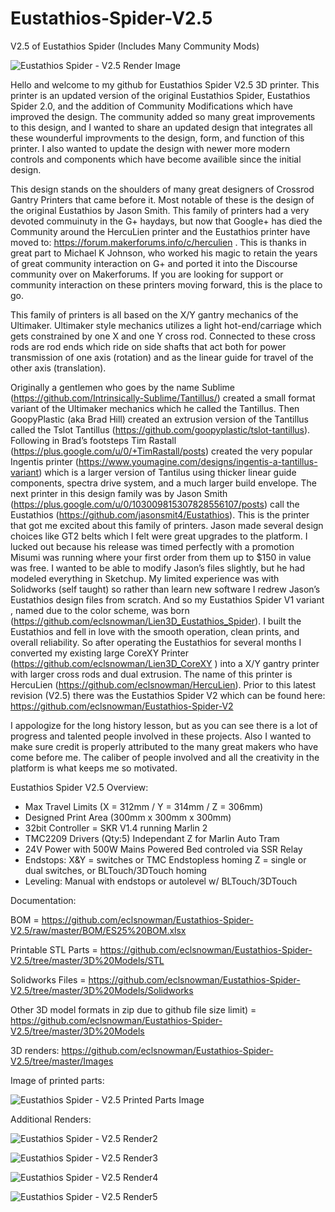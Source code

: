# Eustathios-Spider-V2.5
V2.5 of Eustathios Spider (Includes Many Community Mods)

![Eustathios Spider - V2.5 Render Image](https://github.com/eclsnowman/Eustathios-Spider-V2.5/raw/master/Images/Front%20Right.png)

Hello and welcome to my github for Eustathios Spider V2.5 3D printer. This printer is an updated version of the original Eustathios Spider, Eustathios Spider 2.0, and the addition of Community Modifications which have improved the design. The community added so many great improvements to this design, and I wanted to share an updated design that integrates all these wounderful improvments to the design, form, and function of this printer. I also wanted to update the design with newer more modern controls and components which have become availible since the initial design. 

This design stands on the shoulders of many great designers of Crossrod Gantry Printers that came before it. Most notable of these is the design of the original Eustathios by Jason Smith. This family of printers had a very devoted commuinuty in the G+ haydays, but now that Google+ has died the Community around the HercuLien printer and the Eustathios printer have moved to: https://forum.makerforums.info/c/herculien . This is thanks in great part to Michael K Johnson, who worked his magic to retain the years of great community interaction on G+ and ported it into the Discourse community over on Makerforums. If you are looking for support or community interaction on these printers moving forward, this is the place to go.

This family of printers is all based on the X/Y gantry mechanics of the Ultimaker. Ultimaker style mechanics utilizes a light hot-end/carriage which gets constrained by one X and one Y cross rod. Connected to these cross rods are rod ends which ride on side shafts that act both for power transmission of one axis (rotation) and as the linear guide for travel of the other axis (translation).

 Originally a gentlemen who goes by the name Sublime (https://github.com/Intrinsically-Sublime/Tantillus/) created a small format variant of the Ultimaker mechanics which he called the Tantillus. Then GoopyPlastic (aka Brad Hill) created an extrusion version of the Tantillus called the Tslot Tantillus (https://github.com/goopyplastic/tslot-tantillus). Following in Brad’s footsteps Tim Rastall (https://plus.google.com/u/0/+TimRastall/posts) created the very popular Ingentis printer (https://www.youmagine.com/designs/ingentis-a-tantillus-variant) which is a larger version of Tantilus using thicker linear guide components, spectra drive system, and a much larger build envelope. The next printer in this design family was by Jason Smith (https://plus.google.com/u/0/103009815307828556107/posts) call the Eustathios (https://github.com/jasonsmit4/Eustathios). This is the printer that got me excited about this family of printers. Jason made several design choices like GT2 belts which I felt were great upgrades to the platform. I lucked out because his release was timed perfectly with a promotion Misumi was running where your first order from them up to $150 in value was free. I wanted to be able to modify Jason’s files slightly, but he had modeled everything in Sketchup. My limited experience was with Solidworks (self taught) so rather than learn new software I redrew Jason’s Eustathios design files from scratch. And so my Eustathios Spider V1 variant , named due to the color scheme, was born (https://github.com/eclsnowman/Lien3D_Eustathios_Spider). I built the Eustathios and fell in love with the smooth operation, clean prints, and overall reliability. So after operating the Eustathios for several months I converted my existing large CoreXY Printer (https://github.com/eclsnowman/Lien3D_CoreXY ) into a X/Y gantry printer with larger cross rods and dual extrusion. The name of this printer is HercuLien (https://github.com/eclsnowman/HercuLien). Prior to this latest revision (V2.5) there was the Eustathios Spider V2 which can be found here: https://github.com/eclsnowman/Eustathios-Spider-V2

I appologize for the long history lesson, but as you can see there is a lot of progress and talented people involved in these projects. Also I wanted to make sure credit is properly attributed to the many great makers who have come before me. The caliber of people involved and all the creativity in the platform is what keeps me so motivated.

Eustathios Spider V2.5 Overview:

* Max Travel Limits (X = 312mm / Y = 314mm / Z = 306mm)
* Designed Print Area (300mm x 300mm x 300mm)
* 32bit Controller = SKR V1.4 running Marlin 2
* TMC2209 Drivers (Qty:5) Independant Z for Marlin Auto Tram
* 24V Power with 500W Mains Powered Bed controled via SSR Relay
* Endstops:
   X&Y = switches or TMC Endstopless homing
   Z = single or dual switches, or BLTouch/3DTouch homing
* Leveling:
   Manual with endstops or autolevel w/ BLTouch/3DTouch

Documentation:

BOM = https://github.com/eclsnowman/Eustathios-Spider-V2.5/raw/master/BOM/ES25%20BOM.xlsx

Printable STL Parts = https://github.com/eclsnowman/Eustathios-Spider-V2.5/tree/master/3D%20Models/STL

Solidworks Files = https://github.com/eclsnowman/Eustathios-Spider-V2.5/tree/master/3D%20Models/Solidworks

Other 3D model formats in zip due to github file size limit) = https://github.com/eclsnowman/Eustathios-Spider-V2.5/tree/master/3D%20Models

3D renders: https://github.com/eclsnowman/Eustathios-Spider-V2.5/tree/master/Images

Image of printed parts:

![Eustathios Spider - V2.5 Printed Parts Image](https://github.com/eclsnowman/Eustathios-Spider-V2.5/raw/master/Images/Printed_Parts%20(1).jpg)

Additional Renders:

![Eustathios Spider - V2.5 Render2](https://github.com/eclsnowman/Eustathios-Spider-V2.5/raw/master/Images/Front%20Left.png)

![Eustathios Spider - V2.5 Render3](https://github.com/eclsnowman/Eustathios-Spider-V2.5/raw/master/Images/Back%20Left.png)

![Eustathios Spider - V2.5 Render4](https://github.com/eclsnowman/Eustathios-Spider-V2.5/raw/master/Images/Back%20Right.png)

![Eustathios Spider - V2.5 Render5](https://github.com/eclsnowman/Eustathios-Spider-V2.5/raw/master/Images/Bottom%20Angled.png)

